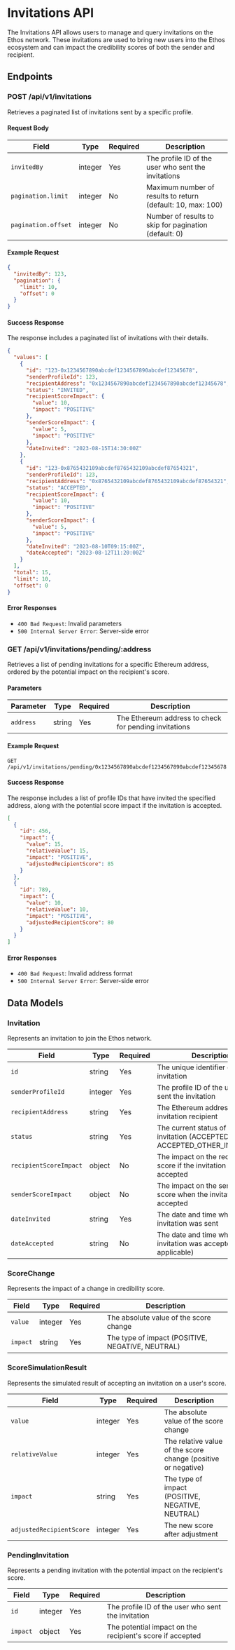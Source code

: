 # Invitations API

The Invitations API allows users to manage and query invitations on the Ethos network. These invitations are used to bring new users into the Ethos ecosystem and can impact the credibility scores of both the sender and recipient.

## Endpoints

### POST /api/v1/invitations

Retrieves a paginated list of invitations sent by a specific profile.

#### Request Body

| Field | Type | Required | Description |
|-------|------|----------|-------------|
| `invitedBy` | integer | Yes | The profile ID of the user who sent the invitations |
| `pagination.limit` | integer | No | Maximum number of results to return (default: 10, max: 100) |
| `pagination.offset` | integer | No | Number of results to skip for pagination (default: 0) |

#### Example Request

```json
{
  "invitedBy": 123,
  "pagination": {
    "limit": 10,
    "offset": 0
  }
}
```

#### Success Response

The response includes a paginated list of invitations with their details.

```json
{
  "values": [
    {
      "id": "123-0x1234567890abcdef1234567890abcdef12345678",
      "senderProfileId": 123,
      "recipientAddress": "0x1234567890abcdef1234567890abcdef12345678",
      "status": "INVITED",
      "recipientScoreImpact": {
        "value": 10,
        "impact": "POSITIVE"
      },
      "senderScoreImpact": {
        "value": 5,
        "impact": "POSITIVE"
      },
      "dateInvited": "2023-08-15T14:30:00Z"
    },
    {
      "id": "123-0x8765432109abcdef8765432109abcdef87654321",
      "senderProfileId": 123,
      "recipientAddress": "0x8765432109abcdef8765432109abcdef87654321",
      "status": "ACCEPTED",
      "recipientScoreImpact": {
        "value": 10,
        "impact": "POSITIVE"
      },
      "senderScoreImpact": {
        "value": 5,
        "impact": "POSITIVE"
      },
      "dateInvited": "2023-08-10T09:15:00Z",
      "dateAccepted": "2023-08-12T11:20:00Z"
    }
  ],
  "total": 15,
  "limit": 10,
  "offset": 0
}
```

#### Error Responses

- `400 Bad Request`: Invalid parameters
- `500 Internal Server Error`: Server-side error

### GET /api/v1/invitations/pending/:address

Retrieves a list of pending invitations for a specific Ethereum address, ordered by the potential impact on the recipient's score.

#### Parameters

| Parameter | Type | Required | Description |
|-----------|------|----------|-------------|
| `address` | string | Yes | The Ethereum address to check for pending invitations |

#### Example Request

```
GET /api/v1/invitations/pending/0x1234567890abcdef1234567890abcdef12345678
```

#### Success Response

The response includes a list of profile IDs that have invited the specified address, along with the potential score impact if the invitation is accepted.

```json
[
  {
    "id": 456,
    "impact": {
      "value": 15,
      "relativeValue": 15,
      "impact": "POSITIVE",
      "adjustedRecipientScore": 85
    }
  },
  {
    "id": 789,
    "impact": {
      "value": 10,
      "relativeValue": 10,
      "impact": "POSITIVE",
      "adjustedRecipientScore": 80
    }
  }
]
```

#### Error Responses

- `400 Bad Request`: Invalid address format
- `500 Internal Server Error`: Server-side error

## Data Models

### Invitation

Represents an invitation to join the Ethos network.

| Field | Type | Required | Description |
|-------|------|----------|-------------|
| `id` | string | Yes | The unique identifier of the invitation |
| `senderProfileId` | integer | Yes | The profile ID of the user who sent the invitation |
| `recipientAddress` | string | Yes | The Ethereum address of the invitation recipient |
| `status` | string | Yes | The current status of the invitation (ACCEPTED, INVITED, ACCEPTED_OTHER_INVITATION) |
| `recipientScoreImpact` | object | No | The impact on the recipient's score if the invitation is accepted |
| `senderScoreImpact` | object | No | The impact on the sender's score when the invitation is accepted |
| `dateInvited` | string | Yes | The date and time when the invitation was sent |
| `dateAccepted` | string | No | The date and time when the invitation was accepted (if applicable) |

### ScoreChange

Represents the impact of a change in credibility score.

| Field | Type | Required | Description |
|-------|------|----------|-------------|
| `value` | integer | Yes | The absolute value of the score change |
| `impact` | string | Yes | The type of impact (POSITIVE, NEGATIVE, NEUTRAL) |

### ScoreSimulationResult

Represents the simulated result of accepting an invitation on a user's score.

| Field | Type | Required | Description |
|-------|------|----------|-------------|
| `value` | integer | Yes | The absolute value of the score change |
| `relativeValue` | integer | Yes | The relative value of the score change (positive or negative) |
| `impact` | string | Yes | The type of impact (POSITIVE, NEGATIVE, NEUTRAL) |
| `adjustedRecipientScore` | integer | Yes | The new score after adjustment |

### PendingInvitation

Represents a pending invitation with the potential impact on the recipient's score.

| Field | Type | Required | Description |
|-------|------|----------|-------------|
| `id` | integer | Yes | The profile ID of the user who sent the invitation |
| `impact` | object | Yes | The potential impact on the recipient's score if accepted |
